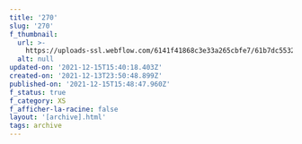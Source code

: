 ```yaml
---
title: '270'
slug: '270'
f_thumbnail:
  url: >-
    https://uploads-ssl.webflow.com/6141f41868c3e33a265cbfe7/61b7dc55328cef2c57ce1066_270.jpg
  alt: null
updated-on: '2021-12-15T15:40:18.403Z'
created-on: '2021-12-13T23:50:48.899Z'
published-on: '2021-12-15T15:48:47.960Z'
f_status: true
f_category: XS
f_afficher-la-racine: false
layout: '[archive].html'
tags: archive
---
```



